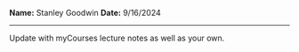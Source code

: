 **Name:** Stanley Goodwin
**Date:** 9/16/2024

---

Update with myCourses lecture notes as well as your own.